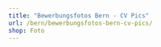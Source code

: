 ```yaml
---
title: "Bewerbungsfotos Bern - CV Pics"
url: /bern/bewerbungsfotos-bern-cv-pics/
shop: Foto
---
```

